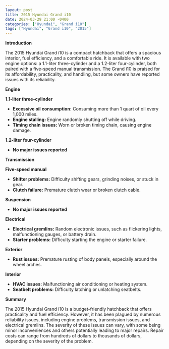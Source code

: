 ```yaml
---
layout: post
title: 2015 Hyundai Grand i10
date: 2024-03-29 21:00 -0400
categories: ["Hyundai", "Grand i10"]
tags: ["Hyundai", "Grand i10", "2015"]
---
```

**Introduction**

The 2015 Hyundai Grand i10 is a compact hatchback that offers a spacious interior, fuel efficiency, and a comfortable ride. It is available with two engine options: a 1.1-liter three-cylinder and a 1.2-liter four-cylinder, both paired with a five-speed manual transmission. The Grand i10 is praised for its affordability, practicality, and handling, but some owners have reported issues with its reliability.

**Engine**

**1.1-liter three-cylinder**

* **Excessive oil consumption:** Consuming more than 1 quart of oil every 1,000 miles.
* **Engine stalling:** Engine randomly shutting off while driving.
* **Timing chain issues:** Worn or broken timing chain, causing engine damage.

**1.2-liter four-cylinder**

* **No major issues reported**

**Transmission**

**Five-speed manual**

* **Shifter problems:** Difficulty shifting gears, grinding noises, or stuck in gear.
* **Clutch failure:** Premature clutch wear or broken clutch cable.

**Suspension**

* **No major issues reported**

**Electrical**

* **Electrical gremlins:** Random electronic issues, such as flickering lights, malfunctioning gauges, or battery drain.
* **Starter problems:** Difficulty starting the engine or starter failure.

**Exterior**

* **Rust issues:** Premature rusting of body panels, especially around the wheel arches.

**Interior**

* **HVAC issues:** Malfunctioning air conditioning or heating system.
* **Seatbelt problems:** Difficulty latching or unlatching seatbelts.

**Summary**

The 2015 Hyundai Grand i10 is a budget-friendly hatchback that offers practicality and fuel efficiency. However, it has been plagued by numerous reliability issues, including engine problems, transmission issues, and electrical gremlins. The severity of these issues can vary, with some being minor inconveniences and others potentially leading to major repairs. Repair costs can range from hundreds of dollars to thousands of dollars, depending on the severity of the problem.
